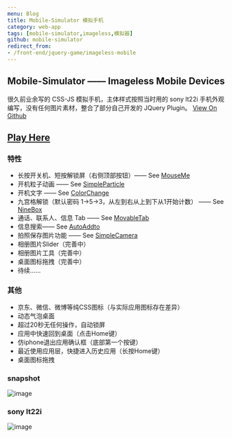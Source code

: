 ```yaml
---
menu: Blog
title: Mobile-Simulator 模拟手机
category: web-app
tags: [mobile-simulator,imageless,模拟器]
github: mobile-simulator
redirect_from:
- /front-end/jquery-game/imageless-mobile
---
```

## Mobile-Simulator —— Imageless Mobile Devices
很久前业余写的 CSS-JS 模拟手机，主体样式按照当时用的 sony lt22i 手机外观编写，没有任何图片素材，整合了部分自己开发的 JQuery Plugin。
<a href="{{site.github_url}}/mobile-simulator" title="">View On Github</a>

## <a href="/demo/imageless-mobile" target="_blank" title="Mobile-Simulator 模拟手机">Play Here</a>

### 特性
- 长按开关机、短按解锁屏（右侧顶部按钮）—— See [MouseMe]({{site.github_url}}/MouseMe)
- 开机粒子动画 —— See [SimpleParticle]({{site.github_url}}/SimpleParticle)
- 开机文字 —— See [ColorChange]({{site.github_url}}/ColorChange)
- 九宫格解锁（默认密码 1→5→3，从左到右从上到下从1开始计数） —— See [NineBox]({{site.github_url}}/NineBox)
- 通话、联系人、信息 Tab —— See [MovableTab]({{site.github_url}}/MovableTab)
- 信息搜索—— See [AutoAddto]({{site.github_url}}/AutoAddto)
- 拍照保存图片功能 —— See [SimpleCamera]({{site.github_url}}/SimpleCamera)
- 相册图片Slider（完善中）
- 相册图片工具（完善中）
- 桌面图标拖拽（完善中）
- 待续......

### 其他
- 京东、微信、微博等纯CSS图标（与实际应用图标存在差异）
- 动态气泡桌面
- 超过20秒无任何操作，自动锁屏
- 应用中快速回到桌面（点击Home键）
- 仿iphone退出应用确认框（底部第一个按键）
- 最近使用应用层，快捷进入历史应用（长按Home键）
- 桌面图标拖拽

### snapshot
![image]({{site.url}}/mobile-simulator/snapshot/test.png)

### sony lt22i
![image]({{site.url}}/mobile-simulator/snapshot/sony-lt22i.png)
